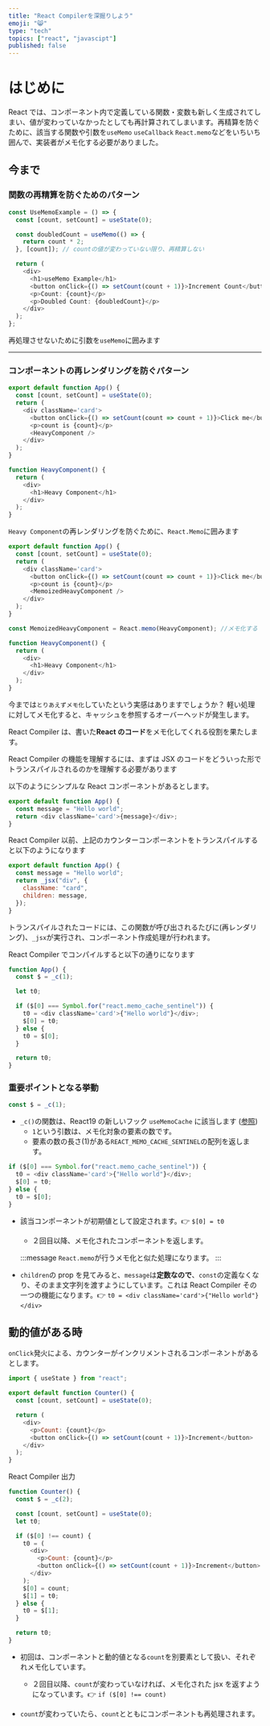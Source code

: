 ```yaml
---
title: "React Compilerを深掘りしよう"
emoji: "😸"
type: "tech"
topics: ["react", "javascipt"]
published: false
---
```


# はじめに

React では、コンポーネント内で定義している関数・変数も新しく生成されてしまい、値が変わっていなかったとしても再計算されてしまいます。再精算を防ぐために、該当する関数や引数を`useMemo` `useCallback` `React.memo`などをいちいち囲んで、実装者がメモ化する必要がありました。

## 今まで

### 関数の再精算を防ぐためのパターン

```typescript
const UseMemoExample = () => {
  const [count, setCount] = useState(0);

  const doubledCount = useMemo(() => {
    return count * 2;
  }, [count]); // countの値が変わっていない限り、再精算しない

  return (
    <div>
      <h1>useMemo Example</h1>
      <button onClick={() => setCount(count + 1)}>Increment Count</button>
      <p>Count: {count}</p>
      <p>Doubled Count: {doubledCount}</p>
    </div>
  );
};
```

再処理させないために引数を`useMemo`に囲みます

---

### コンポーネントの再レンダリングを防ぐパターン

```ts
export default function App() {
  const [count, setCount] = useState(0);
  return (
    <div className='card'>
      <button onClick={() => setCount(count => count + 1)}>Click me</button>
      <p>count is {count}</p>
      <HeavyComponent />
    </div>
  );
}

function HeavyComponent() {
  return (
    <div>
      <h1>Heavy Component</h1>
    </div>
  );
}
```

`Heavy Component`の再レンダリングを防ぐために、`React.Memo`に囲みます

```ts
export default function App() {
  const [count, setCount] = useState(0);
  return (
    <div className='card'>
      <button onClick={() => setCount(count => count + 1)}>Click me</button>
      <p>count is {count}</p>
      <MemoizedHeavyComponent />
    </div>
  );
}

const MemoizedHeavyComponent = React.memo(HeavyComponent); //メモ化する

function HeavyComponent() {
  return (
    <div>
      <h1>Heavy Component</h1>
    </div>
  );
}
```

今までは`とりあえずメモ化`していたという実感はありますでしょうか？
軽い処理に対してメモ化すると、キャッシュを参照するオーバーヘッドが発生します。

React Compiler は、書いた**React のコード**をメモ化してくれる役割を果たします。

React Compiler の機能を理解するには、まずは JSX のコードをどういった形でトランスパイルされるのかを理解する必要があります

以下のようにシンプルな React コンポーネントがあるとします。

```js
export default function App() {
  const message = "Hello world";
  return <div className='card'>{message}</div>;
}
```

React Compiler 以前、上記のカウンターコンポーネントをトランスパイルすると以下のようになります

```js
export default function App() {
  const message = "Hello world";
  return _jsx("div", {
    className: "card",
    children: message,
  });
}
```

トランスパイルされたコードには、この関数が呼び出されるたびに(再レンダリング)、`_jsx`が実行され、コンポーネント作成処理が行われます。

React Compiler でコンパイルすると以下の通りになります

```js
function App() {
  const $ = _c(1);

  let t0;

  if ($[0] === Symbol.for("react.memo_cache_sentinel")) {
    t0 = <div className='card'>{"Hello world"}</div>;
    $[0] = t0;
  } else {
    t0 = $[0];
  }

  return t0;
}
```

### 重要ポイントとなる挙動

```js
const $ = _c(1);
```

- `_c()`の関数は、React19 の新しいフック `useMemoCache` に該当します ([参照](https://github.com/facebook/react/blob/ea6e05912aa43a0bbfbee381752caa1817a41a86/packages/react-server/src/ReactFlightHooks.js#L84-L92))
  - `1`という引数は、メモ化対象の要素の数です。
  - 要素の数の長さ(1)がある`REACT_MEMO_CACHE_SENTINEL`の配列を返します。

```js
if ($[0] === Symbol.for("react.memo_cache_sentinel")) {
  t0 = <div className='card'>{"Hello world"}</div>;
  $[0] = t0;
} else {
  t0 = $[0];
}
```

- 該当コンポーネントが初期値として設定されます。👉 `$[0] = t0`

  - ２回目以降、メモ化されたコンポーネントを返します。

  :::message
  `React.memo`が行うメモ化と似た処理になります。
  :::

- `children`の prop を見てみると、`message`は**定数なので**、`const`の定義なくなり、そのまま文字列を渡すようにしています。これは React Compiler その一つの機能になります。👉 `t0 = <div className='card'>{"Hello world"}</div>`

## 動的値がある時

`onClick`発火による、カウンターがインクリメントされるコンポーネントがあるとします。

```js
import { useState } from "react";

export default function Counter() {
  const [count, setCount] = useState(0);

  return (
    <div>
      <p>Count: {count}</p>
      <button onClick={() => setCount(count + 1)}>Increment</button>
    </div>
  );
}
```

React Compiler 出力

```js
function Counter() {
  const $ = _c(2);

  const [count, setCount] = useState(0);
  let t0;

  if ($[0] !== count) {
    t0 = (
      <div>
        <p>Count: {count}</p>
        <button onClick={() => setCount(count + 1)}>Increment</button>
      </div>
    );
    $[0] = count;
    $[1] = t0;
  } else {
    t0 = $[1];
  }

  return t0;
}
```

- 初回は、コンポーネントと動的値となる`count`を別要素として扱い、それぞれメモ化しています。

  - ２回目以降、`count`が変わっていなければ、メモ化された jsx を返すようになっています。👉 `if ($[0] !== count)`

- `count`が変わっていたら、`count`とともにコンポーネントも再処理されます。
